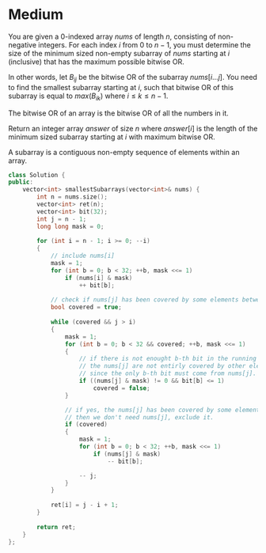 # Medium

You are given a 0-indexed array $nums$ of length $n$, consisting of non-negative integers. For each index $i$ from $0$ to $n - 1$, you must determine the size of the minimum sized non-empty subarray of $nums$ starting at $i$ (inclusive) that has the maximum possible bitwise OR.

In other words, let $B_{ij}$ be the bitwise OR of the subarray $nums[i \dots j]$. You need to find the smallest subarray starting at $i$, such that bitwise OR of this subarray is equal to $max(B_{ik})$ where $i \leq k \leq n - 1$.

The bitwise OR of an array is the bitwise OR of all the numbers in it.

Return an integer array $answer$ of size $n$ where $answer[i]$ is the length of the minimum sized subarray starting at $i$ with maximum bitwise OR.

A subarray is a contiguous non-empty sequence of elements within an array.

```cpp
class Solution {
public:
    vector<int> smallestSubarrays(vector<int>& nums) {
        int n = nums.size();
        vector<int> ret(n);
        vector<int> bit(32);
        int j = n - 1;
        long long mask = 0;
        
        for (int i = n - 1; i >= 0; --i)
        {
            // include nums[i]
            mask = 1;
            for (int b = 0; b < 32; ++b, mask <<= 1)
                if (nums[i] & mask)
                    ++ bit[b];
            
            // check if nums[j] has been covered by some elements between i and j.
            bool covered = true;
            
            while (covered && j > i)
            {
                mask = 1;
                for (int b = 0; b < 32 && covered; ++b, mask <<= 1)
                {
                    // if there is not enought b-th bit in the running sum, then
                    // the nums[j] are not entirly covered by other elements between i and j.
                    // since the only b-th bit must come from nums[j].
                    if ((nums[j] & mask) != 0 && bit[b] <= 1)
                        covered = false;
                }

                // if yes, the nums[j] has been covered by some elements between i and j.
                // then we don't need nums[j], exclude it.
                if (covered)
                {
                    mask = 1;
                    for (int b = 0; b < 32; ++b, mask <<= 1)
                        if (nums[j] & mask)
                            -- bit[b];

                    -- j;
                }
            }
            
            ret[i] = j - i + 1;
        }
        
        return ret;
    }
};
```
